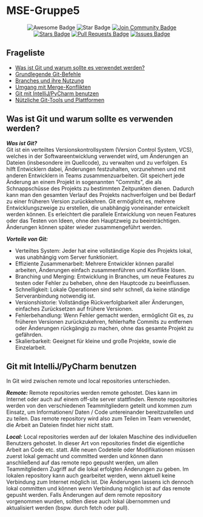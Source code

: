 # MSE-Gruppe5
<div align="center">
<img src="https://cdn.rawgit.com/sindresorhus/awesome/d7305f38d29fed78fa85652e3a63e154dd8e8829/media/badge.svg" alt="Awesome Badge"/>
<img src="https://img.shields.io/static/v1?label=%F0%9F%8C%9F&message=If%20Useful&style=style=flat&color=BC4E99" alt="Star Badge"/>
<a href="https://discord.gg/D98cKTzd"><img src="https://img.shields.io/discord/1032643348026109992.svg?style=flat&label=Join%20Community&color=7289DA" alt="Join Community Badge"/></a>
<br>
<a href="https://github.com/abhisheknaiidu/vananhnt994/MSE-Gruppe5/stargazers"><img src="https://img.shields.io/github/stars/vananhnt994/MSE-Gruppe5" alt="Stars Badge"/></a>
<a href="https://github.com/abhisheknaiidu/vananhnt994/MSE-Gruppe5/pulls"><img src="https://img.shields.io/github/issues-pr/vananhnt994/MSE-Gruppe5" alt="Pull Requests Badge"/></a>
<a href="https://github.com/abhisheknaiidu/vananhnt994/MSE-Gruppe5/issues"><img src="https://img.shields.io/github/issues/vananhnt994/MSE-Gruppe5" alt="Issues Badge"/></a>

</div>

## Frageliste
- [Was ist Git und warum sollte es verwendet werden?](#was-ist-git-und-warum-sollte-es-verwenden-werden)
- [Grundlegende Git-Befehle](#grundlegende-git-befehle)
- [Branches und ihre Nutzung](#branches-und-ihre-nutzung)
- [Umgang mit Merge-Konflikten](#umgang-mit-merge-konflikten)
- [Git mit IntelliJ/PyCharm benutzen](#git-mit-intellijpycharm-benutzen)
- [Nützliche Git-Tools und Plattformen](#nützliche-git-tools-und-plattformen)



## Was ist Git und warum sollte es verwenden werden?

***Was ist Git?***  
Git ist ein verteiltes Versionskontrollsystem (Version Control System, VCS), welches in der Softwareentwicklung verwendet wird, um Änderungen an Dateien (insbesondere im Quellcode), zu verwalten und zu verfolgen. Es hilft Entwicklern dabei, Änderungen festzuhalten, vorzunehmen und mit anderen Entwicklern in Teams zusammenzuarbeiten. Git speichert jede Änderung an einem Projekt in sogenannten "Commits", die als Schnappschüsse des Projekts zu bestimmten Zeitpunkten dienen. Dadurch kann man den gesamten Verlauf des Projekts nachverfolgen und bei Bedarf zu einer früheren Version zurückkehren. Git ermöglicht es, mehrere Entwicklungszweige zu erstellen, die unabhängig voneinander entwickelt werden können. Es erleichtert die parallele Entwicklung von neuen Features oder das Testen von Ideen, ohne den Hauptzweig zu beeinträchtigen. Änderungen können später wieder zusammengeführt werden.

***Vorteile von Git:***
- Verteiltes System: Jeder hat eine vollständige Kopie des Projekts lokal, was unabhängig vom Server funktioniert.
- Effiziente Zusammenarbeit: Mehrere Entwickler können parallel arbeiten, Änderungen einfach zusammenführen und Konflikte lösen.
- Branching und Merging: Entwicklung in Branches, um neue Features zu testen oder Fehler zu beheben, ohne den Hauptcode zu beeinflussen.
- Schnelligkeit: Lokale Operationen sind sehr schnell, da keine ständige Serveranbindung notwendig ist.
- Versionshistorie: Vollständige Rückverfolgbarkeit aller Änderungen, einfaches Zurücksetzen auf frühere Versionen.
- Fehlerbehandlung: Wenn Fehler gemacht werden, ermöglicht Git es, zu früheren Versionen zurückzukehren, fehlerhafte Commits zu entfernen oder Änderungen rückgängig zu machen, ohne das gesamte Projekt zu gefährden.
- Skalierbarkeit: Geeignet für kleine und große Projekte, sowie die Einzelarbeit.

## Git mit IntelliJ/PyCharm benutzen
In Git wird zwischen remote und local repositories unterschieden.

***Remote:***
Remote repositories werden remote gehostet. Dies kann im Internet oder auch auf einem off-site server stattfinden.
Remote repositories werden von den verschiedenen Teammitgliedern geteilt und kommen zum Einsatz, um Informationen/ Daten / Code
untereinander bereitzustellen und zu teilen. Das remote repository wird also zum Teilen im Team verwendet, die Arbeit an Dateien findet hier nicht statt.


***Local:***
Local repositories werden auf der lokalen Maschine des individuellen Benutzers gehostet. In dieser Art von repositories findet die
eigentliche Arbeit an Code etc. statt. Alle neuen Codeteile oder Modifikationen müssen zuerst lokal gemacht und committed werden und können dann
anschließend auf das remote repo gepusht werden, um allen Teammitgliedern Zugriff auf die lokal erfolgten Änderungen zu geben.
Im lokalen repository kann auch gearbeitet werden, wenn aktuell keine Verbindung zum Internet möglich ist. Die Änderungen lassens ich dennoch lokal committen und können wenn Verbindung möglich ist auf das remote gepusht werden.
Falls Änderungen auf dem remote repository vorgenommen wurden, sollten diese auch lokal übernommen und aktualisiert werden (bspw. durch fetch oder pull).
